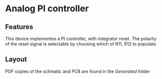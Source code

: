# Analog PI controller

## Features

   This device implementes a PI controller, with integrator
   reset. The polarity of the reset signal is selectable by choosing
   which of R11, R12 to populate.

## Layout
   PDF copies of the schmatic and PCB are found in the *Generated* folder